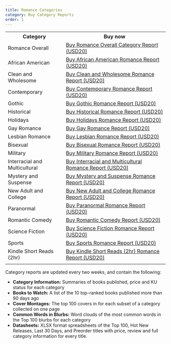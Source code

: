 ```yaml
---
title: Romance Categories
category: Buy Category Reports
order: 1
---
```


<table>
  <tr>
    <th>Category</th>
    <th>Buy now</th>
  </tr>
  <tr>
    <td>Romance Overall</td>
    <td>
  <a class="gumroad-button" href="https://gum.co/158566011" target="_blank" data-gumroad-single-product="true">Buy Romance Overall Category Report (USD20)</a></td>
  </tr>
   <tr>
   <td>African American</td>
    <td>
    <a class="gumroad-button" href="https://gum.co/6190465011" target="_blank" data-gumroad-single-product="true">Buy African American Romance Report (USD20)</a></td>
  </tr>
  <tr>
      <td>Clean and Wholesome</td>
      <td>
  <a class="gumroad-button" href="https://gum.co/11650867011" target="_blank" data-gumroad-single-product="true"> Buy Clean and Wholesome Romance Report (USD20)</a></td>
  </tr>
  <tr>
      <td>Contemporary</td>
      <td>
  <a class="gumroad-button" href="https://gum.co/158568011" target="_blank" data-gumroad-single-product="true"> Buy Contemporary Romance Report (USD20)</a></td>
  </tr>
  <tr>
      <td>Gothic</td>
      <td>
  <a class="gumroad-button" href="https://gum.co/6487830011" target="_blank" data-gumroad-single-product="true"> Buy Gothic Romance Report (USD20)</a></td>
  </tr>
  <tr>
    <td>Historical</td>
    <td>
<a class="gumroad-button" href="https://gum.co/158571011" target="_blank" data-gumroad-single-product="true"> Buy Historical Romance Report (USD20)</a></td>
  </tr>
  <tr>
      <td>Holidays</td>
      <td>
  <a class="gumroad-button" href="https://gum.co/6487831011" target="_blank" data-gumroad-single-product="true"> Buy Holidays Romance Report (USD20)</a></td>
  </tr>
  <tr>
      <td>Gay Romance</td>
      <td>
  <a class="gumroad-button" href="https://gum.co/6487829011" target="_blank" data-gumroad-single-product="true"> Buy Gay Romance Report (USD20)</a></td>
  </tr>
  <tr>
      <td>Lesbian Romance</td>
      <td>
  <a class="gumroad-button" href="https://gum.co/6487835011" target="_blank" data-gumroad-single-product="true"> Buy Lesbian Romance Report (USD20)</a></td>
  </tr>
  <tr>
        <td>Bisexual</td>
        <td>
    <a class="gumroad-button" href="https://gum.co/10886542011" target="_blank" data-gumroad-single-product="true"> Buy Bisexual Romance Report (USD20)</a></td>
    </tr>
  <tr>
        <td>Military</td>
        <td>
    <a class="gumroad-button" href="https://gum.co/6487836011" target="_blank" data-gumroad-single-product="true"> Buy Military Romance Report (USD20)</a></td>
  </tr>
  <tr>
  <td>Interracial and Multicultural</td>
    <td>
<a class="gumroad-button" href="https://gum.co/6487837011" target="_blank" data-gumroad-single-product="true">Buy Interracial and Multicultural Romance Report (USD20)</a></td>
  </tr>
  <tr>
      <td>Mystery and Suspense</td>
      <td>
  <a class="gumroad-button" href="https://gum.co/6487839011" target="_blank" data-gumroad-single-product="true"> Buy Mystery and Suspense Romance Report (USD20)</a></td>
  </tr>
  <tr>
      <td>New Adult and College</td>
      <td>
  <a class="gumroad-button" href="https://gum.co/6487838011" target="_blank" data-gumroad-single-product="true"> Buy New Adult and College Romance Report (USD20)</a></td>
  </tr>
  <tr>
      <td>Paranormal</td>
      <td>
  <a class="gumroad-button" href="https://gum.co/6190484011" target="_blank" data-gumroad-single-product="true">Buy Paranormal Romance Report (USD20)</a></td>
  </tr>
    <tr>
        <td>Romantic Comedy</td>
        <td>
    <a class="gumroad-button" href="https://gum.co/6487841011" target="_blank" data-gumroad-single-product="true"> Buy Romantic Comedy Report (USD20)</a></td>
  </tr>
    <tr>
        <td>Science Fiction</td>
        <td>
    <a class="gumroad-button" href="https://gum.co/6401744011" target="_blank" data-gumroad-single-product="true"> Buy Science Fiction Romance Report (USD20)</a></td>
  </tr>
  <tr>
      <td>Sports</td>
      <td>
  <a class="gumroad-button" href="https://gum.co/6487842011" target="_blank" data-gumroad-single-product="true"> Buy Sports Romance Report (USD20)</a></td>
  </tr>
  <tr>
      <td>Kindle Short Reads (2hr)</td>
      <td>
  <a class="gumroad-button" href="https://gum.co/8624245011" target="_blank" data-gumroad-single-product="true"> Buy Kindle Short Reads (2hr) Romance Report (USD20)</a></td>
  </tr>
  <tr>
    <td></td>
    <td></td>
  </tr>
  </table>

Category reports are updated every two weeks, and contain the following:

- **Category Information:** Summaries of books published, price and KU status for each category
- **Books to Watch:** A list of the 10 top-ranked books published more than 90 days ago
- **Cover Montages:** The top 100 covers in for each subset of a category collected on one page
- **Common Words in Blurbs:** Word clouds of the most common words in the Top 100 blurbs for each category
- **Datasheets:** XLSX format spreadsheets of the Top 100, Hot New Releases, Last 30 Days, and Preorder titles with price, review and full category information for every title.